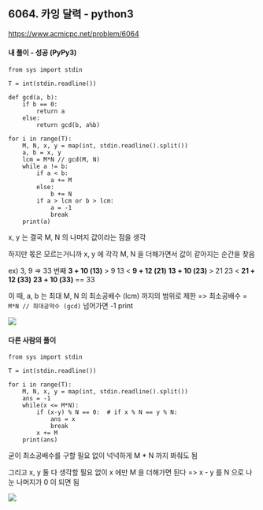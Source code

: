 ## 6064. 카잉 달력 - python3
https://www.acmicpc.net/problem/6064

#### 내 풀이 - 성공 (PyPy3)
```
from sys import stdin

T = int(stdin.readline())

def gcd(a, b):
    if b == 0:
        return a
    else:
        return gcd(b, a%b)

for i in range(T):
    M, N, x, y = map(int, stdin.readline().split())
    a, b = x, y
    lcm = M*N // gcd(M, N)
    while a != b:
        if a < b:
            a += M
        else:
            b += N
        if a > lcm or b > lcm:
            a = -1
            break
    print(a)
```
x, y 는 결국 M, N 의 나머지 값이라는 점을 생각

하지만 몫은 모르는거니까 x, y 에 각각 M, N 을 더해가면서 값이 같아지는 순간을 찾음

ex) 3, 9 => 33 번째
**3 + 10 (13)** > 9
13 < **9 + 12 (21)**
**13 + 10 (23)** > 21
23 < **21 + 12 (33)**
**23 + 10 (33)** == 33

이 때, a, b 는 최대 M, N 의 최소공배수 (lcm) 까지의 범위로 제한
=> 최소공배수 = `M*N // 최대공약수 (gcd)`
넘어가면 -1 print

![](https://images.velog.io/images/jsh5408/post/d52ab796-7699-4e1a-9d1d-ba30d30d46f2/image.png)

#### 다른 사람의 풀이
```
from sys import stdin

T = int(stdin.readline())

for i in range(T):
    M, N, x, y = map(int, stdin.readline().split())
    ans = -1
    while(x <= M*N):
        if (x-y) % N == 0:	# if x % N == y % N:
            ans = x
            break
        x += M
    print(ans)
```
굳이 최소공배수를 구할 필요 없이 넉넉하게 M * N 까지 봐줘도 됨

그리고 x, y 둘 다 생각할 필요 없이 x 에만 M 을 더해가면 된다
=> x - y 를 N 으로 나눈 나머지가 0 이 되면 됨

![](https://images.velog.io/images/jsh5408/post/4cecc737-0938-4936-96d6-fd1e1659b9ca/image.png)